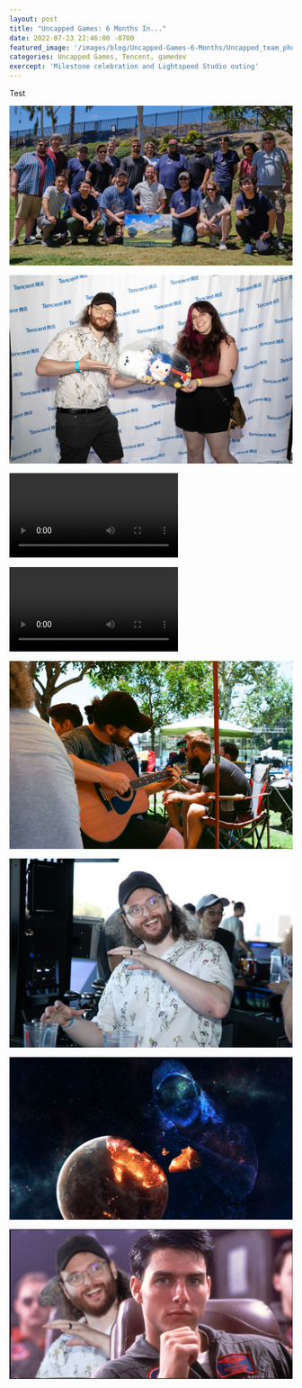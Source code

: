 ```yaml
---
layout: post
title: "Uncapped Games: 6 Months In..."
date: 2022-07-23 22:46:00 -0700
featured_image: '/images/blog/Uncapped-Games-6-Months/Uncapped_team_photo.jpg'
categories: Uncapped Games, Tencent, gamedev
exercept: 'Milestone celebration and Lightspeed Studio outing'
---
```


Test

![](/images/blog/Uncapped-Games-6-Months/Uncapped_team_photo.jpg)

![](/images/blog/Uncapped-Games-6-Months/we_won_a_prize.jpg)

![](/images/blog/Uncapped-Games-6-Months/Chance_SENDING_IT.mp4)

<video src="/images/blog/Uncapped-Games-6-Months/Chance_SENDING_IT.mp4" type="video/mp4" controls="controls" style="max-width: 730px;">
</video>

![](/images/blog/Uncapped-Games-6-Months/playing_guitar.jpg)

![](/images/blog/Uncapped-Games-6-Months/weird_top_golf_pose.jpg)

![](/images/blog/Uncapped-Games-6-Months/space_me.png)

![](/images/blog/Uncapped-Games-6-Months/top_gun_me.png)


